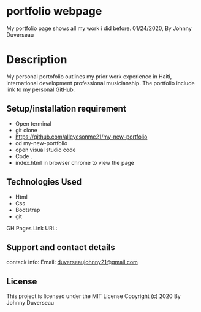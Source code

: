 # portfolio webpage
My portfolio page shows all my work i did before. 
 01/24/2020, By Johnny Duverseau
# Description
My personal portofolio outlines my prior work experience in Haiti, international development professional musicianship. The portfolio include link to my personal GitHub.

## Setup/installation requirement
- Open terminal
- git clone 
-  https://github.com/alleyesonme21/my-new-portfolio
- cd my-new-portfolio
- open visual studio code 
- Code .
- index.html in browser chrome to view the page 
## Technologies Used
- Html
-  Css
- Bootstrap 
 - git

GH Pages Link
URL:

## Support and contact details
contack info: Email: duverseaujohnny21@gmail.com

## License
This project is licensed under the MIT License 
Copyright (c)  2020 By Johnny Duverseau
